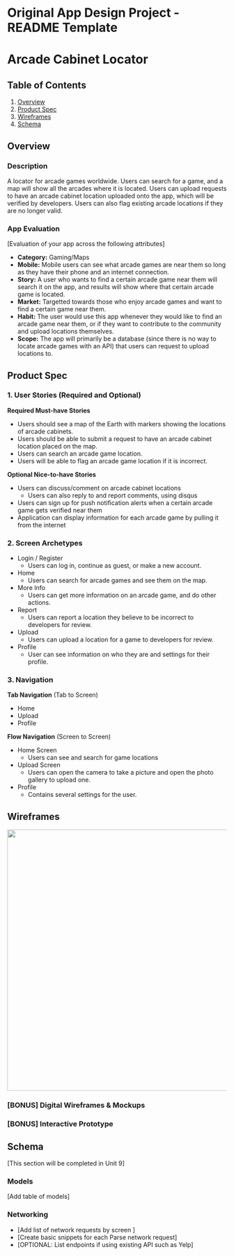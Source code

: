 Original App Design Project - README Template
===

# Arcade Cabinet Locator

## Table of Contents
1. [Overview](#Overview)
1. [Product Spec](#Product-Spec)
1. [Wireframes](#Wireframes)
2. [Schema](#Schema)

## Overview
### Description
A locator for arcade games worldwide. Users can search for a game, and a map will show all the arcades where it is located. Users can upload requests to have an arcade cabinet location uploaded onto the app, which will be verified by developers. Users can also flag existing arcade locations if they are no longer valid.

### App Evaluation
[Evaluation of your app across the following attributes]
- **Category:** Gaming/Maps
- **Mobile:** Mobile users can see what arcade games are near them so long as they have their phone and an internet connection.
- **Story:** A user who wants to find a certain arcade game near them will search it on the app, and results will show where that certain arcade game is located.
- **Market:** Targetted towards those who enjoy arcade games and want to find a certain game near them.
- **Habit:** The user would use this app whenever they would like to find an arcade game near them, or if they want to contribute to the community and upload locations themselves.
- **Scope:** The app will primarily be a database (since there is no way to locate arcade games with an API) that users can request to upload locations to.

## Product Spec

### 1. User Stories (Required and Optional)

**Required Must-have Stories**

* Users should see a map of the Earth with markers showing the locations of arcade cabinets.
* Users should be able to submit a request to have an arcade cabinet location placed on the map.
* Users can search an arcade game location.
* Users will be able to flag an arcade game location if it is incorrect.

**Optional Nice-to-have Stories**

* Users can discuss/comment on arcade cabinet locations
    * Users can also reply to and report comments, using disqus
* Users can sign up for push notification alerts when a certain arcade game gets verified near them
* Application can display information for each arcade game by pulling it from the internet

### 2. Screen Archetypes

* Login / Register
   * Users can log in, continue as guest, or make a new account.
* Home
   * Users can search for arcade games and see them on the map.
* More Info
    * Users can get more information on an arcade game, and do other actions.
* Report
    * Users can report a location they believe to be incorrect to developers for review.
* Upload
    * Users can upload a location for a game to developers for review.
* Profile
    * User can see information on who they are and settings for their profile.

### 3. Navigation

**Tab Navigation** (Tab to Screen)

* Home
* Upload
* Profile

**Flow Navigation** (Screen to Screen)

* Home Screen
    * Users can see and search for game locations
* Upload Screen
    * Users can open the camera to take a picture and open the photo gallery to upload one.
* Profile
    * Contains several settings for the user.

## Wireframes
<img src="wireframe.png" width=600>

### [BONUS] Digital Wireframes & Mockups

### [BONUS] Interactive Prototype

## Schema 
[This section will be completed in Unit 9]
### Models
[Add table of models]
### Networking
- [Add list of network requests by screen ]
- [Create basic snippets for each Parse network request]
- [OPTIONAL: List endpoints if using existing API such as Yelp]
